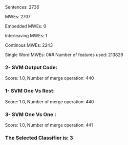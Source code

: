 Sentences: 2736

MWEs: 2707

Embedded MWEs: 0

Interleaving MWEs: 1

Continous MWEs: 2243

Single Word MWEs: 0## Number of features used: 213829

### 2- SVM Output Code: 
Score: 1.0, Number of merge operation: 440
### 1- SVM One Vs Rest: 
Score: 1.0, Number of merge operation: 440
### 3- SVM One Vs One : 
Score: 1.0, Number of merge operation: 441
### The Selected Classifier is: 3
